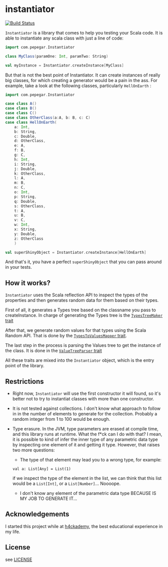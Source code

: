 instantiator
============
[![Build Status](https://travis-ci.org/pepegar/instantiator.svg?branch=master)](https://travis-ci.org/pepegar/instantiator)

`Instantiator` is a library that comes to help you testing your Scala code.
It is able to instantiate any scala class with just a line of code:

```scala
import com.pepegar.Instantiator

class MyClass(paramOne: Int, paramTwo: String)

val myInstance = Instantiator.createInstance[MyClass]
```

But that is not the best point of Instantiator.  It can create instances
of really big classes, for which creating a generator would be a pain in the
ass.  For example, take a look at the following classes, particularly
`HellOnEarth` :

```scala
import com.pepegar.Instantiator

case class A()
case class B()
case class C()
case class OtherClass(a:A, b: B, c: C)
case class HellOnEarth(
	a: Int,
	b: String,
	c: Double,
	d: OtherClass,
	e: A,
	f: B,
	g: C,
	h: Int,
	i: String,
	j: Double,
	k: OtherClass,
	l: A,
	m: B,
	n: C,
	o: Int,
	p: String,
	q: Double,
	s: OtherClass,
	t: A,
	u: B,
	v: C,
	w: Int,
	x: String,
	y: Double,
	z: OtherClass
	)

val superShinyObject = Instantiator.createInstance[HellOnEarth]
```

And that's it, you have a perfect `superShinyObject` that you can pass around in your tests.

How it works?
-------------
`Instantiator` uses the Scala reflection API to inspect the types of the
properties and then generates random data for them based on their types.

First of all, it generates a Types tree based on the classname you pass to
createInstance.  In charge of generating the Types tree is the [`TypesTreeMaker` trait](https://github.com/pepegar/instantiator/blob/master/src/main/scala/com/pepegar/instantiator/utils/TypesTreeMaker.scala)

After that, we generate random values for that types using the Scala Random
API.  That is done by the [`TypesToValuesMapper` trait](https://github.com/pepegar/instantiator/blob/master/src/main/scala/com/pepegar/instantiator/utils/TypesToValuesMapper.scala).

The last step in the process is parsing the Values tree to get the instance of
the class.  It is done in the [`ValueTreeParser` trait](https://github.com/pepegar/instantiator/blob/master/src/main/scala/com/pepegar/instantiator/utils/ValueTreeParser.scala)

All these traits are mixed into the `Instantiator` object, which is the
entry point of the library.

Restrictions
------------

* Right now, `Instantiator` will use the first constructor it will found, so
it's better not to try to instantiat classes with more than one constructor.

* It is not tested against collections.  I don't know what approach to follow in
in the number of elements to generate for the collection.  Probably a random
integer from 1 to 100 would be enough.

* Type erasure.  In the JVM, type parameters are erased at compile time, and
this library runs at runtime.  What the f*ck can I do with that?  I mean, it is
possible to kind of infer the inner type of any parametric data type by
inspecting one element of it and getting it type.  However, that raises two more
questions:
  - The type of that element may lead you to a wrong type, for example:
  ```
  val a: List[Any] = List(1)
  ```
  if we inspect the type of the element in the list, we can think that this list
  would be a `List[Int]`, or a `List[Number]`...  Noooope.
  - I don't know any element of the parametric data type BECAUSE IS MY JOB TO
  GENERATE IT...

Acknowledgements
----------------
I started this project while at [h4ckademy](http://www.h4ckademy.com), the best
educational experience in my life.

License
-------
see [LICENSE](https://github.com/pepegar/instantiator/blob/master/LICENSE)

